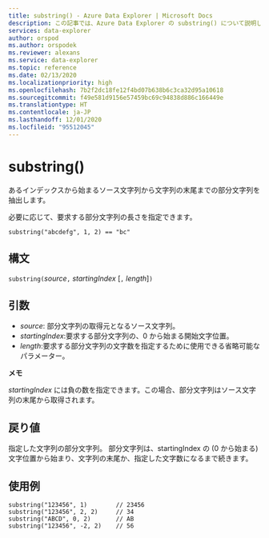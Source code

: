 ```yaml
---
title: substring() - Azure Data Explorer | Microsoft Docs
description: この記事では、Azure Data Explorer の substring() について説明します。
services: data-explorer
author: orspod
ms.author: orspodek
ms.reviewer: alexans
ms.service: data-explorer
ms.topic: reference
ms.date: 02/13/2020
ms.localizationpriority: high
ms.openlocfilehash: 7b2f2dc18fe12f4bd07b638b6c3ca32d95a10618
ms.sourcegitcommit: f49e581d9156e57459bc69c94838d886c166449e
ms.translationtype: HT
ms.contentlocale: ja-JP
ms.lasthandoff: 12/01/2020
ms.locfileid: "95512045"
---
```

# <a name="substring"></a>substring()

あるインデックスから始まるソース文字列から文字列の末尾までの部分文字列を抽出します。

必要に応じて、要求する部分文字列の長さを指定できます。

```kusto
substring("abcdefg", 1, 2) == "bc"
```

## <a name="syntax"></a>構文

`substring(`*source*`,` *startingIndex* [`,` *length*]`)`

## <a name="arguments"></a>引数

* *source*: 部分文字列の取得元となるソース文字列。
* *startingIndex*:要求する部分文字列の、0 から始まる開始文字位置。
* *length*:要求する部分文字列の文字数を指定するために使用できる省略可能なパラメーター。 

**メモ**

*startingIndex* には負の数を指定できます。この場合、部分文字列はソース文字列の末尾から取得されます。

## <a name="returns"></a>戻り値

指定した文字列の部分文字列。 部分文字列は、startingIndex の (0 から始まる) 文字位置から始まり、文字列の末尾か、指定した文字数になるまで続きます。

## <a name="examples"></a>使用例

```kusto
substring("123456", 1)        // 23456
substring("123456", 2, 2)     // 34
substring("ABCD", 0, 2)       // AB
substring("123456", -2, 2)    // 56
```
